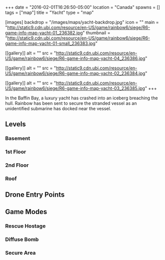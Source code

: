 +++
date = "2016-02-01T16:26:50-05:00"
location = "Canada"
spawns = []
tags = ["map"]
title = "Yacht"
type = "map"

[images]
  backdrop = "/images/maps/yacht-backdrop.jpg"
  icon = ""
  main = "http://static9.cdn.ubi.com/resource/en-US/game/rainbow6/siege/R6-game-info-map-yacht-01_236382.jpg"
  thumbnail = "http://static9.cdn.ubi.com/resource/en-US/game/rainbow6/siege/R6-game-info-map-yacht-01-small_236383.jpg"

[[gallery]]
  alt = ""
  src = "http://static9.cdn.ubi.com/resource/en-US/game/rainbow6/siege/R6-game-info-map-yacht-04_236386.jpg"

[[gallery]]
  alt = ""
  src = "http://static9.cdn.ubi.com/resource/en-US/game/rainbow6/siege/R6-game-info-map-yacht-02_236384.jpg"

[[gallery]]
  alt = ""
  src = "http://static9.cdn.ubi.com/resource/en-US/game/rainbow6/siege/R6-game-info-map-yacht-03_236385.jpg"
+++

In the Baffin Bay, a luxury yacht has crashed into an iceberg breaching the hull. Rainbow has been sent to secure the stranded vessel as an unidentified submarine has docked near the vessel.

## Levels

### Basement

### 1st Floor

### 2nd Floor

### Roof

## Drone Entry Points

## Game Modes

### Rescue Hostage

### Diffuse Bomb

### Secure Area
